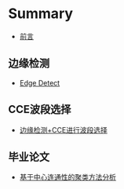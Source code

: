 # Summary
* [前言](README.md)

## 边缘检测
* [Edge Detect](Edge-detect.md)

## CCE波段选择

- [边缘检测+CCE进行波段选择](CCE_Band_Selection.md)

## 毕业论文

- [基于中心连通性的聚类方法分析](基于中心连通性的聚类方法分析.md)